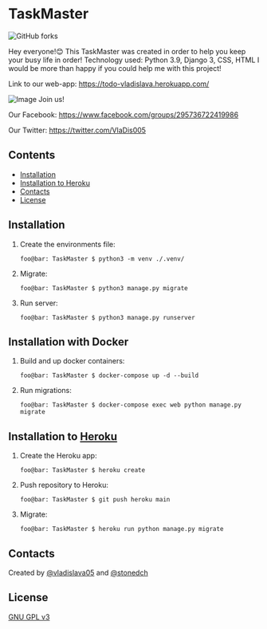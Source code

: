 # TaskMaster
![GitHub forks](https://img.shields.io/github/forks/Vladislava05/TaskMaster?style=social)

Hey everyone!😊
This TaskMaster was created in order to help you keep your busy life in order! 
Technology used: Python 3.9, Django 3, CSS, HTML
I would be more than happy if you could help me with this project!

Link to our web-app: https://todo-vladislava.herokuapp.com/

![Image](https://github.com/Vladislava05/TaskMaster/blob/main/peview.jpg)
Join us!

Our Facebook: https://www.facebook.com/groups/295736722419986

Our Twitter: https://twitter.com/VlaDis005

## Contents

* [Installation](#installation)
* [Installation to Heroku](#installation-to-heroku)
* [Contacts](#contacts)
* [License](#license)

## Installation

1. Create the environments file:

    ```console
    foo@bar: TaskMaster $ python3 -m venv ./.venv/
    ```

2. Migrate:

    ```console
    foo@bar: TaskMaster $ python3 manage.py migrate
    ```

3. Run server:

    ```console
    foo@bar: TaskMaster $ python3 manage.py runserver
    ```

## Installation with Docker

1. Build and up docker containers:

    ```console
    foo@bar: TaskMaster $ docker-compose up -d --build
    ```

2. Run migrations:

    ```console
    foo@bar: TaskMaster $ docker-compose exec web python manage.py migrate
    ```

## Installation to [Heroku](https://www.heroku.com/)

1. Create the Heroku app:

    ```console
    foo@bar: TaskMaster $ heroku create
    ```

2. Push repository to Heroku:

    ```console
    foo@bar: TaskMaster $ git push heroku main
    ```

3. Migrate:

    ```console
    foo@bar: TaskMaster $ heroku run python manage.py migrate
    ```

## Contacts

Created by [@vladislava05](https://github.com/Vladislava05) and [@stonedch](https://github.com/stonedch)

## License

[GNU GPL v3](LICENSE.md)
